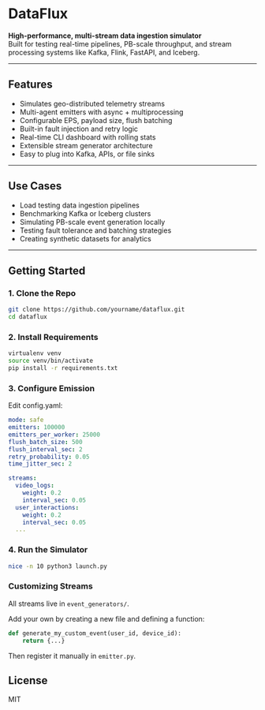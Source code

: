 # DataFlux

**High-performance, multi-stream data ingestion simulator**  
Built for testing real-time pipelines, PB-scale throughput, and stream processing systems like Kafka, Flink, FastAPI, and Iceberg.

---

## Features

- Simulates geo-distributed telemetry streams
- Multi-agent emitters with async + multiprocessing
- Configurable EPS, payload size, flush batching
- Built-in fault injection and retry logic
- Real-time CLI dashboard with rolling stats
- Extensible stream generator architecture
- Easy to plug into Kafka, APIs, or file sinks

---

## Use Cases

- Load testing data ingestion pipelines
- Benchmarking Kafka or Iceberg clusters
- Simulating PB-scale event generation locally
- Testing fault tolerance and batching strategies
- Creating synthetic datasets for analytics

---

## Getting Started

### 1. Clone the Repo

```bash
git clone https://github.com/yourname/dataflux.git
cd dataflux
```

### 2. Install Requirements

```bash
virtualenv venv
source venv/bin/activate
pip install -r requirements.txt
```

### 3. Configure Emission

Edit config.yaml:

```yaml
mode: safe
emitters: 100000
emitters_per_worker: 25000
flush_batch_size: 500
flush_interval_sec: 2
retry_probability: 0.05
time_jitter_sec: 2

streams:
  video_logs:
    weight: 0.2
    interval_sec: 0.05
  user_interactions:
    weight: 0.2
    interval_sec: 0.05
  ...
```

### 4. Run the Simulator
```bash
nice -n 10 python3 launch.py
```


### Customizing Streams
All streams live in `event_generators/`.

Add your own by creating a new file and defining a function:


```python
def generate_my_custom_event(user_id, device_id):
    return {...}
```
Then register it manually in `emitter.py`.

## License 
MIT

